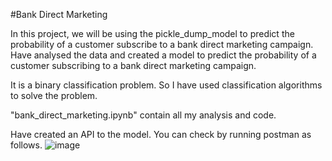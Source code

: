 #Bank Direct Marketing

In this project, we will be using the pickle_dump_model to predict the probability of a customer subscribe to a bank direct marketing campaign.
Have analysed the data and created a model to predict the probability of a customer subscribing to a bank direct marketing campaign.

It is a binary classification problem. So I have used classification algorithms to solve the problem.

"bank_direct_marketing.ipynb" contain all my analysis and code.

Have created an API to the model. You can check by running postman as follows.
![image](https://user-images.githubusercontent.com/46113594/161859437-dfcbca51-0aeb-438e-9f9d-32b926716a43.png)

